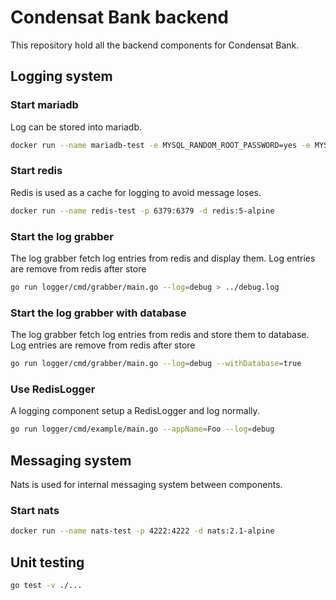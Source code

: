 # Condensat Bank backend

This repository hold all the backend components for Condensat Bank.

## Logging system

### Start mariadb

Log can be stored into mariadb.

```bash
docker run --name mariadb-test -e MYSQL_RANDOM_ROOT_PASSWORD=yes -e MYSQL_USER=condensat -e MYSQL_PASSWORD=condensat -e MYSQL_DATABASE=condensat -p 3306:3306 -d mariadb:10.3
```

### Start redis

Redis is used as a cache for logging to avoid message loses.

``` bash
docker run --name redis-test -p 6379:6379 -d redis:5-alpine
```

### Start the log grabber
The log grabber fetch log entries from redis and display them.
Log entries are remove from redis after store


```bash
go run logger/cmd/grabber/main.go --log=debug > ../debug.log
```

### Start the log grabber with database
The log grabber fetch log entries from redis and store them to database.
Log entries are remove from redis after store


```bash
go run logger/cmd/grabber/main.go --log=debug --withDatabase=true
```

### Use RedisLogger

A logging component setup a RedisLogger and log normally.

```bash
go run logger/cmd/example/main.go --appName=Foo --log=debug
```

## Messaging system

Nats is used for internal messaging system between components.

### Start nats

``` bash
docker run --name nats-test -p 4222:4222 -d nats:2.1-alpine
```

## Unit testing

```bash
go test -v ./...
```